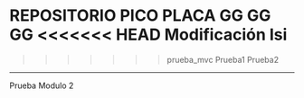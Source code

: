 REPOSITORIO PICO PLACA GG GG GG 
<<<<<<< HEAD
Modificación Isi
=======
>>>>>>> prueba_mvc
Prueba1
Prueba2
---------
Prueba Modulo 2 